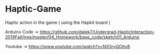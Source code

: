 # Haptic-Game
Haptic action in the game ( using the Hapkit board )

Arduino Code -> https://github.com/dalek7/Undergrad-HapticInteraction-2019Fall/tree/master/04_Homework/base_code/sketch01_Arduino

Youtube -> https://www.youtube.com/watch?v=NX3ryQOjtv8
